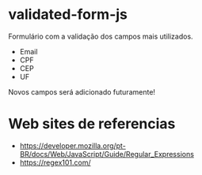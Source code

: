 # validated-form-js

Formulário com a validação dos campos mais utilizados.

- Email
- CPF 
- CEP   
- UF

Novos campos será adicionado futuramente!
##

# Web sites de referencias
- <https://developer.mozilla.org/pt-BR/docs/Web/JavaScript/Guide/Regular_Expressions>
- <https://regex101.com/>
